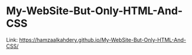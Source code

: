 ﻿# My-WebSite-But-Only-HTML-And-CSS
Link:
https://hamzaalkahdery.github.io/My-WebSite-But-Only-HTML-And-CSS/
